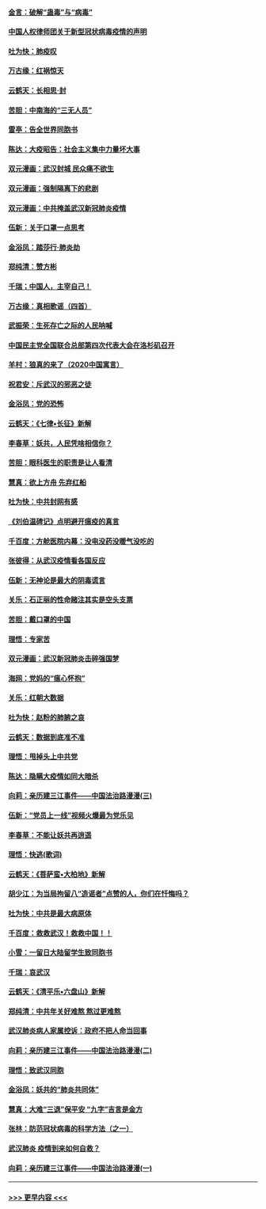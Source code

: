 #### [金言：破解“蛊毒”与“病毒”](../pages/nsc993/n11864103.md?t=02131055) 
#### [中国人权律师团关于新型冠状病毒疫情的声明](../pages/nsc993/n11864249.md?t=02131055) 
#### [吐为快：肺疫叹](../pages/nsc993/n11864027.md?t=02131055) 
#### [万古缘：红祸惊天](../pages/nsc993/n11864079.md?t=02131055) 
#### [云鹤天：长相思‧封](../pages/nsc993/n11864006.md?t=02131055) 
#### [苦胆：中南海的“三无人员”](../pages/nsc993/n11862997.md?t=02131055) 
#### [雷亭：告全世界同胞书](../pages/nsc993/n11862572.md?t=02131055) 
#### [陈达：大疫昭告：社会主义集中力量坏大事](../pages/nsc993/n11859419.md?t=02131055) 
#### [双元漫画：武汉封城 民众痛不欲生](../pages/nsc993/n11859287.md?t=02131055) 
#### [双元漫画：强制隔离下的悲剧](../pages/nsc993/n11859244.md?t=02131055) 
#### [双元漫画：中共掩盖武汉新冠肺炎疫情](../pages/nsc993/n11858249.md?t=02131055) 
#### [伍新：关于口罩一点思考](../pages/nsc993/n11859195.md?t=02131055) 
#### [金浴凤：踏莎行‧肺炎劫](../pages/nsc993/n11858227.md?t=02131055) 
#### [郑纯清：赞方彬](../pages/nsc993/n11856803.md?t=02131055) 
#### [千瑞；中国人，主宰自己！](../pages/nsc993/n11856793.md?t=02131055) 
#### [万古缘：真相歌谣（四首）](../pages/nsc993/n11856263.md?t=02131055) 
#### [武振荣：生死存亡之际的人民呐喊](../pages/nsc993/n11856256.md?t=02131055) 
#### [中国民主党全国联合总部第四次代表大会在洛杉矶召开](../pages/nsc993/n11856344.md?t=02131055) 
#### [羊村：狼真的来了（2020中国寓言）](../pages/nsc993/n11856229.md?t=02131055) 
#### [祝君安：斥武汉的邪恶之徒](../pages/nsc993/n11855861.md?t=02131055) 
#### [金浴凤：党的恐怖](../pages/nsc993/n11855849.md?t=02131055) 
#### [云鹤天：《七律▪长征》新解](../pages/nsc993/n11855479.md?t=02131055) 
#### [李春草：妖共，人民凭啥相信你？](../pages/nsc993/n11855196.md?t=02131055) 
#### [苦胆：眼科医生的职责是让人看清](../pages/nsc993/n11853840.md?t=02131055) 
#### [慧真：欲上方舟 先弃红船](../pages/nsc993/n11853483.md?t=02131055) 
#### [吐为快：中共封网有感](../pages/nsc993/n11852575.md?t=02131055) 
#### [《刘伯温碑记》点明避开瘟疫的真言](../pages/nsc993/n11852128.md?t=02131055) 
#### [千百度：方舱医院内幕：没电没药没暖气没吃的](../pages/nsc993/n11850211.md?t=02131055) 
#### [张彼得：从武汉疫情看各国反应](../pages/nsc993/n11850102.md?t=02131055) 
#### [伍新：无神论是最大的阴毒谎言](../pages/nsc993/n11846129.md?t=02131055) 
#### [关乐：石正丽的性命赌注其实是空头支票](../pages/nsc993/n11846109.md?t=02131055) 
#### [苦胆：戴口罩的中国](../pages/nsc993/n11845576.md?t=02131055) 
#### [理悟：专家苦](../pages/nsc993/n11845564.md?t=02131055) 
#### [双元漫画：武汉新冠肺炎击碎强国梦](../pages/nsc993/n11843320.md?t=02131055) 
#### [海网：党妈的“瘟心怀抱”](../pages/nsc993/n11840740.md?t=02131055) 
#### [关乐：红朝大数据](../pages/nsc993/n11840675.md?t=02131055) 
#### [吐为快：赵粉的肺腑之哀](../pages/nsc993/n11840618.md?t=02131055) 
#### [云鹤天：数据到底准不准](../pages/nsc993/n11840325.md?t=02131055) 
#### [理悟：甩掉头上中共党](../pages/nsc993/n11838826.md?t=02131055) 
#### [陈达：隐瞒大疫情如同大暗杀](../pages/nsc993/n11838771.md?t=02131055) 
#### [向莉：亲历建三江事件——中国法治路漫漫(三)](../pages/nsc993/n11831825.md?t=02131055) 
#### [伍新：“党员上一线”视频火爆最为党乐见](../pages/nsc993/n11838200.md?t=02131055) 
#### [李春草：不能让妖共再逍遥](../pages/nsc993/n11838102.md?t=02131055) 
#### [理悟：快逃(歌词)](../pages/nsc993/n11838083.md?t=02131055) 
#### [云鹤天：《菩萨蛮▪大柏地》新解](../pages/nsc993/n11838059.md?t=02131055) 
#### [胡少江：为当局拘留八“造谣者”点赞的人，你们在忏悔吗？](../pages/nsc993/n11836801.md?t=02131055) 
#### [吐为快：中共是最大病原体](../pages/nsc993/n11836748.md?t=02131055) 
#### [千百度：救救武汉！救救中国！！](../pages/nsc993/n11836145.md?t=02131055) 
#### [小雪：一留日大陆留学生致同胞书](../pages/nsc993/n11834624.md?t=02131055) 
#### [千瑞：哀武汉](../pages/nsc993/n11833647.md?t=02131055) 
#### [云鹤天：《清平乐▪六盘山》新解](../pages/nsc993/n11833611.md?t=02131055) 
#### [郑纯清：中共年关好难熬 熬过更难熬](../pages/nsc993/n11833489.md?t=02131055) 
#### [武汉肺炎病人家属控诉：政府不把人命当回事](../pages/nsc993/n11833205.md?t=02131055) 
#### [向莉：亲历建三江事件——中国法治路漫漫(二)](../pages/nsc993/n11829102.md?t=02131055) 
#### [理悟：致武汉同胞](../pages/nsc993/n11831522.md?t=02131055) 
#### [金浴凤：妖共的“肺炎共同体”](../pages/nsc993/n11829448.md?t=02131055) 
#### [慧真：大难“三退”保平安 “九字”吉言是金方](../pages/nsc993/n11829501.md?t=02131055) 
#### [张林：防范冠状病毒的科学方法（之一）](../pages/nsc993/n11828618.md?t=02131055) 
#### [武汉肺炎 疫情到来如何自救？](../pages/nsc993/n11827632.md?t=02131055) 
#### [向莉：亲历建三江事件——中国法治路漫漫(一)](../pages/nsc993/n11827190.md?t=02131055) 

----
#### [ >>> 更早内容 <<< ](../indexes/nsc993-earlier.md)

